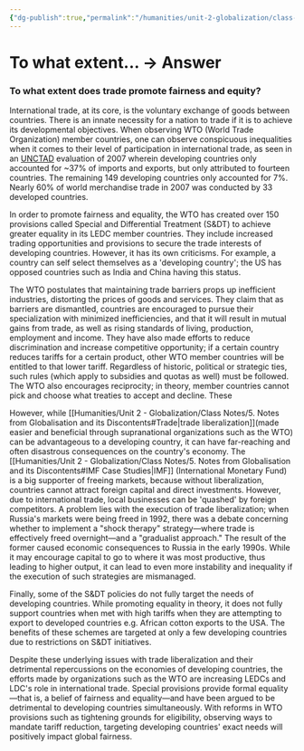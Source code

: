 ```yaml
---
{"dg-publish":true,"permalink":"/humanities/unit-2-globalization/class-notes/10-does-trade-promote-fairness-and-equality/","dgHomeLink":true,"dgPassFrontmatter":false}
---
```


# To what extent... → Answer
### To what extent does trade promote fairness and equity?

International trade, at its core, is the voluntary exchange of goods between countries. There is an innate necessity for a nation to trade if it is to achieve its developmental objectives. When observing WTO (World Trade Organization) member countries, one can observe conspicuous inequalities when it comes to their level of participation in international trade, as seen in an [UNCTAD](https://unctad.org/system/files/official-document/tdr2007_en.pdf) evaluation of 2007 wherein developing countries only accounted for ~37% of imports and exports, but only attributed to fourteen countries. The remaining 149 developing countries only accounted for 7%. Nearly 60% of world merchandise trade in 2007 was conducted by 33 developed countries. 


In order to promote fairness and equality, the WTO has created over 150 provisions called Special and Differential Treatment (S&DT) to achieve greater equality in its LEDC member countries. They include increased trading opportunities and provisions to secure the trade interests of developing countries. However, it has its own criticisms. For example, a country can self select themselves as a 'developing country'; the US has opposed countries such as India and China having this status.

The WTO postulates that maintaining trade barriers props up inefficient industries, distorting the prices of goods and services. They claim that as barriers are dismantled, countries are encouraged to pursue their specialization with minimized inefficiencies, and that it will result in mutual gains from trade, as well as rising standards of living, production, employment and income. They have also made efforts to reduce discrimination and increase competitive opportunity; if a certain country reduces tariffs for a certain product, other WTO member countries will be entitled to that lower tariff. Regardless of historic, political or strategic ties, such rules (which apply to subsidies and quotas as well) must be followed. The WTO also encourages reciprocity; in theory, member countries cannot pick and choose what treaties to accept and decline. These

However, while [[Humanities/Unit 2 - Globalization/Class Notes/5. Notes from Globalisation and its Discontents#Trade|trade liberalization]](made easier and beneficial through supranational organizations such as the WTO) can be advantageous to a developing country, it can have far-reaching and often disastrous consequences on the country's economy. The [[Humanities/Unit 2 - Globalization/Class Notes/5. Notes from Globalisation and its Discontents#IMF Case Studies|IMF]] (International Monetary Fund) is a big supporter of freeing markets, because without liberalization, countries cannot attract foreign capital and direct investments. However, due to international trade, local businesses can be 'quashed' by foreign competitors. A problem lies with the execution of trade liberalization; when Russia's markets were being freed in 1992, there was a debate concerning whether to implement a "shock therapy" strategy—where trade is effectively freed overnight—and a "gradualist approach." The result of the former caused economic consequences to Russia in the early 1990s. While it may encourage capital to go to where it was most productive, thus leading to higher output, it can lead to even more instability and inequality if the execution of such strategies are mismanaged.

Finally, some of the S&DT policies do not fully target the needs of developing countries. While promoting equality in theory, it does not fully support countries when met with high tariffs when they are attempting to export to developed countries e.g. African cotton exports to the USA. The benefits of these schemes are targeted at only a few developing countries due to restrictions on S&DT initiatives.

Despite these underlying issues with trade liberalization and their detrimental repercussions on the economies of developing countries, the efforts made by organizations such as the WTO are increasing LEDCs and LDC's role in international trade. Special provisions provide formal equality—that is, a belief of fairness and equality—and have been argued to be detrimental to developing countries simultaneously. With reforms in WTO provisions such as tightening grounds for eligibility, observing ways to mandate tariff reduction, targeting developing countries' exact needs will positively impact global fairness. 
